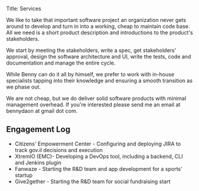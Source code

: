 Title: Services

We like to take that important
software project an organization never gets around to develop and turn in into
a working, cheap to maintain code base. All we need is a short product
description and introductions to the product's stakeholders.

We start by meeting the stakeholders, write a spec, get stakeholders'
approval, design the software architecture and UI, write the tests, code
and documentation and manage the entire cycle.

While Benny can do it all by himself, we prefer to work
with in-house specialists tapping into their knowledge and ensuring a
smooth transition as we phase out.

We are not cheap, but we do deliver solid software products with minimal
management overhead. If you're interested please send me an email at
bennydaon at gmail dot com.

Engagement Log
--------------

* Citizens' Empowerment Center - Configuring and deploying JIRA to track
  gov.il decisions and execution
* XtremIO (EMC)- Developing a DevOps tool, including a backend, CLI
  and Jenkins plugin
* Fanwaze - Starting the R&D team and app development for a sports' startup
* Give2gether - Starting the R&D team for social fundraising start
